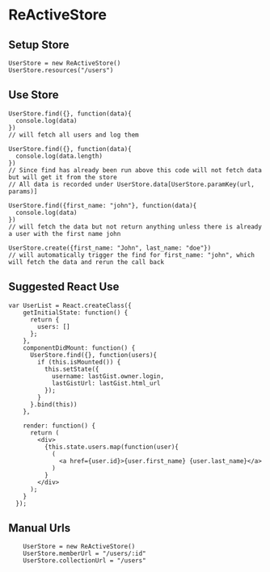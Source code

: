 # ReActiveStore
## Setup Store
    UserStore = new ReActiveStore()
    UserStore.resources("/users")

## Use Store
    UserStore.find({}, function(data){
      console.log(data)
    })
    // will fetch all users and log them
    
    UserStore.find({}, function(data){
      console.log(data.length)
    })
    // Since find has already been run above this code will not fetch data but will get it from the store
    // All data is recorded under UserStore.data[UserStore.paramKey(url, params)]
    
    UserStore.find({first_name: "john"}, function(data){
      console.log(data)
    })
    // will fetch the data but not return anything unless there is already a user with the first name john
    
    UserStore.create({first_name: "John", last_name: "doe"})
    // will automatically trigger the find for first_name: "john", which will fetch the data and rerun the call back

## Suggested React Use
    var UserList = React.createClass({
        getInitialState: function() {
          return {
            users: []
          };
        },
        componentDidMount: function() {
          UserStore.find({}, function(users){
            if (this.isMounted()) {
              this.setState({
                username: lastGist.owner.login,
                lastGistUrl: lastGist.html_url
              });
            }
          }.bind(this))
        },
      
        render: function() {
          return (
            <div>
              {this.state.users.map(function(user){
                (
                  <a href={user.id}>{user.first_name} {user.last_name}</a>
                )
              }
            </div>
          );
        }
      });

## Manual Urls
        UserStore = new ReActiveStore()
        UserStore.memberUrl = "/users/:id"
        UserStore.collectionUrl = "/users"
